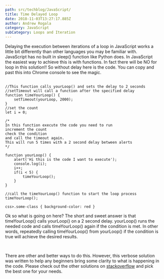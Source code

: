 ```yaml
---
path: src/techblog/JavaScript/
title: Time Delayed Loop
date: 2018-11-03T13:27:17.885Z
author: Andrew Rogala
category: JavaScript
subCategory: Loops and Iteration
---
```


Delaying the execution between iterations of a loop in JavaScript works a little bit differently than other languages you may be familiar with. JavaScript has no built in sleep() function like Python does. In JavaScript the easiest way to achieve this is with functions. In fact there will be NO for loop in this solution!! So without delay here is the code. You can copy and past this into Chrome console to see the magic.<br/><br/>

```js{3-5}{numberLines: true}
//This function calls yourLoop() and sets the delay to 2 seconds
//setTimeout will call a function after the specified delay
function timeYourLoop() {
    setTimeout(yourLoop, 2000);
}
//set the count
let i = 0;

/*
In this function execute the code you need to run
increment the count
check the condition
and call the timeout again.
This will run 5 times with a 2 second delay between alerts
*/

function yourLoop() {
    alert('Hi this is the code I want to execute');
    console.log(i);
    i++;
    if(i < 5) {
        timeYourLoop();
    }
}

//call the timeYourLoop() function to start the loop process
timeYourLoop();
```

`css>.some-class { background-color: red }`
<br/>
<p>Ok so what is going on here? The short and sweet answer is that
timeYourLoop() calls yourLoop() on a 2 second delay. yourLoop() runs the needed code and calls timeYourLoop() again if the condition is met.
In other words, repeatedly calling timeYourLoop() from yourLoop() if the condition is true will achieve the desired results.</p><br/>

There are other and better ways to do this.
However, this verbose solution was written to help any beginners bring some clarity
to what is happening in the code. Please check out the other solutions on
[stackoverflow](https://stackoverflow.com/questions/3583724/how-do-i-add-a-delay-in-a-javascript-loop)
and pick the best one for your needs.




